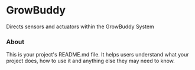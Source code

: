 GrowBuddy
=========

Directs sensors and actuators within the GrowBuddy System

### About

This is your project's README.md file. It helps users understand what your
project does, how to use it and anything else they may need to know.